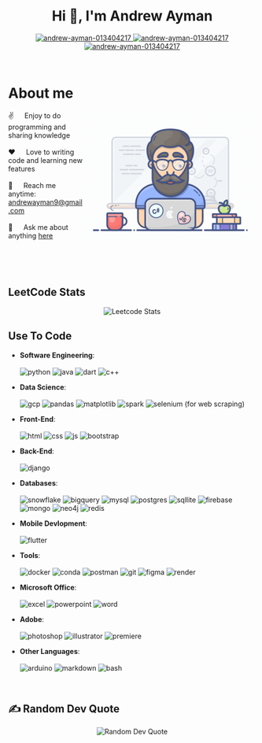 <h1 align="center">Hi 👋, I'm Andrew Ayman</h1>

<p align="center">
 
  
 <a href="https://www.linkedin.com/in/andrew-ayman-013404217/" target="_blank">
  <img src="https://img.shields.io/badge/LinkedIn-0077B5?style=for-the-badge&logo=linkedin&logoColor=white" alt="andrew-ayman-013404217"/>
 </a>
 <a href="https://leetcode.com/u/andrewayman9/" target="_blank">
  <img src="https://img.shields.io/badge/-LeetCode-FFA116?style=for-the-badge&logo=LeetCode&logoColor=black" alt="andrew-ayman-013404217"/>
 </a>
  <a href="mailto:andrewayman9@gmail.com" target="_blank">
  <img src="https://img.shields.io/badge/Gmail-D14836?style=for-the-badge&logo=gmail&logoColor=white" alt="andrew-ayman-013404217"/>
 </a>

</p>
<br />

<!-- **About Section -->
 # About me

<p>
 <img align="right" width="350" src="/assets/programmer.gif" alt="Coding gif" />
  
 ✌️ &emsp; Enjoy to do programming and sharing knowledge <br/><br/>
 ❤️ &emsp; Love to writing code and learning new features<br/><br/>
 📧 &emsp; Reach me anytime: andrewayman9@gmail.com<br/><br/>
 💬 &emsp; Ask me about anything [here](https://github.com/Andrew-Ayman123/Andrew-Ayman123/issues)

</p>


<br/>
<br/>
<br/>

## LeetCode Stats

<p align="center">
  <img src="https://leetcard.jacoblin.cool/andrewayman9?theme=unicorn&font=Roboto&ext=heatmap" alt="Leetcode Stats"/>
</p>



## Use To Code
- **Software Engineering**: <br><br>
![python] ![java] ![dart] ![c++]

- **Data Science**:<br><br>
![gcp] ![pandas] ![matplotlib] ![spark] ![selenium] (for web scraping)

- **Front-End**:<br><br>
![html] ![css] ![js] ![bootstrap]
  
- **Back-End**:<br><br>
![django]

- **Databases**:<br><br>
![snowflake] ![bigquery] ![mysql] ![postgres] ![sqllite] ![firebase] ![mongo] ![neo4j] ![redis]

- **Mobile Devlopment**:<br><br>
![flutter]

- **Tools**:<br><br>
![docker] ![conda] ![postman] ![git] ![figma] ![render]

- **Microsoft Office**:<br><br>
![excel] ![powerpoint] ![word]

- **Adobe**:<br><br>
![photoshop] ![illustrator] ![premiere]

- **Other Languages**:<br><br>
![arduino] ![markdown] ![bash]


<br/>
<!--
## Top Repos

<p align="left">
  <a href="https://github.com/Andrew-Ayman123?tab=repositories" target="_blank"><img alt="All Repositories" title="All Repositories" src="https://img.shields.io/badge/-All%20Repos-2962FF?style=for-the-badge&logo=koding&logoColor=white"/></a>
</p>
-->

## ✍️ Random Dev Quote

<p align="center">
  <img src="https://quotes-github-readme.vercel.app/api?type=horizontal&theme=light" alt="Random Dev Quote"/>
</p>




[python]: 		https://img.shields.io/badge/Python-14354C?style=for-the-badge&logo=python&logoColor=white
[html]:  https://img.shields.io/badge/HTML5-E34F26?style=for-the-badge&logo=html5&logoColor=white
[css]: 	https://img.shields.io/badge/CSS3-1572B6?style=for-the-badge&logo=css3&logoColor=white
[js]: https://img.shields.io/badge/JavaScript-323330?style=for-the-badge&logo=javascript&logoColor=F7DF1E
[c++]: https://img.shields.io/badge/C%2B%2B-00599C?style=for-the-badge&logo=c%2B%2B&logoColor=white
[java]: https://img.shields.io/badge/Java-ED8B00?style=for-the-badge&logo=openjdk&logoColor=white
[dart]: https://img.shields.io/badge/Dart-0175C2?style=for-the-badge&logo=dart&logoColor=white
[markdown]: https://img.shields.io/badge/Markdown-000000?style=for-the-badge&logo=markdown&logoColor=white
[bootstrap]: https://img.shields.io/badge/Bootstrap-563D7C?style=for-the-badge&logo=bootstrap&logoColor=white
[django]: https://img.shields.io/badge/Django-092E20?style=for-the-badge&logo=django&logoColor=white
[flutter]: 	https://img.shields.io/badge/Flutter-02569B?style=for-the-badge&logo=flutter&logoColor=white
[mysql]: 	https://img.shields.io/badge/MySQL-00000F?style=for-the-badge&logo=mysql&logoColor=white
[postgres]: 	https://img.shields.io/badge/PostgreSQL-316192?style=for-the-badge&logo=postgresql&logoColor=white
[mongo]: https://img.shields.io/badge/MongoDB-4EA94B?style=for-the-badge&logo=mongodb&logoColor=white
[sqllite]: 	https://img.shields.io/badge/SQLite-07405E?style=for-the-badge&logo=sqlite&logoColor=white
[gcp]: https://img.shields.io/badge/Google_Cloud-4285F4?style=for-the-badge&logo=google-cloud&logoColor=white
[excel]:https://img.shields.io/badge/Microsoft_Excel-217346?style=for-the-badge&logo=microsoft-excel&logoColor=white
[powerpoint]:https://img.shields.io/badge/Microsoft_PowerPoint-B7472A?style=for-the-badge&logo=microsoft-powerpoint&logoColor=white
[word]:https://img.shields.io/badge/Microsoft_Word-2B579A?style=for-the-badge&logo=microsoft-word&logoColor=white
[neo4j]: 	https://img.shields.io/badge/Neo4j-018bff?style=for-the-badge&logo=neo4j&logoColor=white
[redis]: https://img.shields.io/badge/redis-%23DD0031.svg?&style=for-the-badge&logo=redis&logoColor=white
[illustrator]:https://img.shields.io/badge/Adobe%20Illustrator-FF9A00?style=for-the-badge&logo=adobe%20illustrator&logoColor=white
[photoshop]:https://img.shields.io/badge/Adobe%20Photoshop-31A8FF?style=for-the-badge&logo=Adobe%20Photoshop&logoColor=black
[premiere]:https://img.shields.io/badge/Adobe%20Premiere%20Pro-9999FF?style=for-the-badge&logo=Adobe%20Premiere%20Pro&logoColor=white
[figma]: 	https://img.shields.io/badge/Figma-F24E1E?style=for-the-badge&logo=figma&logoColor=white
[git]: 	https://img.shields.io/badge/GIT-E44C30?style=for-the-badge&logo=git&logoColor=white
[firebase]: https://img.shields.io/badge/firebase-a08021?style=for-the-badge&logo=firebase&logoColor=ffcd34
[conda]: https://img.shields.io/badge/Anaconda-%2344A833.svg?style=for-the-badge&logo=anaconda&logoColor=white
[spark]: https://img.shields.io/badge/Apache%20Spark-FDEE21?style=flat-square&logo=apachespark&logoColor=black
[render]: https://img.shields.io/badge/Render-%46E3B7.svg?style=for-the-badge&logo=render&logoColor=white
[matplotlib]: https://img.shields.io/badge/Matplotlib-%23ffffff.svg?style=for-the-badge&logo=Matplotlib&logoColor=blac
[pandas]: https://img.shields.io/badge/pandas-%23150458.svg?style=for-the-badge&logo=pandas&logoColor=white
[arduino]: https://img.shields.io/badge/-Arduino-00979D?style=for-the-badge&logo=Arduino&logoColor=white
[docker]: https://img.shields.io/badge/docker-%230db7ed.svg?style=for-the-badge&logo=docker&logoColor=white
[postman]: https://img.shields.io/badge/Postman-FF6C37?style=for-the-badge&logo=postman&logoColor=white
[selenium]: https://img.shields.io/badge/-selenium-%43B02A?style=for-the-badge&logo=selenium&logoColor=white
[bash]: https://img.shields.io/badge/Shell_Script-121011?style=for-the-badge&logo=gnu-bash&logoColor=white
[snowflake]: https://img.shields.io/badge/snowflake-%23039BE5.svg?style=for-the-badge&logo=snowflake
[bigquery]: https://img.shields.io/badge/Google%20BigQuery-E34F26?style=for-the-badge&logo=googlebigquery&logoColor=white
